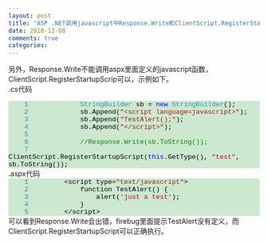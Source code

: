 ```yaml
---
layout: post
title: "ASP .NET调用javascript中Response.Write和ClientScript.RegisterStartupScript的区别（2）"
date: 2010-12-08
comments: true
categories: 
---
```

另外，Response.Write不能调用aspx里面定义的javascript函数，ClientScript.RegisterStartupScrip可以，示例如下。<br />.cs代码<br /><div style="font-family: Courier New; font-size: 10pt; color: black; background: none repeat scroll 0% 0% rgb(204, 232, 207);"> <p style="margin: 0px;"><span style="color: rgb(43, 145, 175);">&nbsp;&nbsp;&nbsp;&nbsp;1</span>&nbsp;&nbsp;&nbsp;&nbsp; &nbsp;&nbsp;&nbsp; &nbsp;&nbsp;&nbsp; <span style="color: rgb(43, 145, 175);">StringBuilder</span> sb = <span style="color: blue;">new</span> <span style="color: rgb(43, 145, 175);">StringBuilder</span>();</p> <p style="margin: 0px;"><span style="color: rgb(43, 145, 175);">&nbsp;&nbsp;&nbsp;&nbsp;2</span>&nbsp;&nbsp;&nbsp;&nbsp; &nbsp;&nbsp;&nbsp; &nbsp;&nbsp;&nbsp; sb.Append(<span style="color: rgb(163, 21, 21);">"&lt;script language=javascript&gt;"</span>);</p> <p style="margin: 0px;"><span style="color: rgb(43, 145, 175);">&nbsp;&nbsp;&nbsp;&nbsp;3</span>&nbsp;&nbsp;&nbsp;&nbsp; &nbsp;&nbsp;&nbsp; &nbsp;&nbsp;&nbsp; sb.Append(<span style="color: rgb(163, 21, 21);">"TestAlert();"</span>);</p> <p style="margin: 0px;"><span style="color: rgb(43, 145, 175);">&nbsp;&nbsp;&nbsp;&nbsp;4</span>&nbsp;&nbsp;&nbsp;&nbsp; &nbsp;&nbsp;&nbsp; &nbsp;&nbsp;&nbsp; sb.Append(<span style="color: rgb(163, 21, 21);">"&lt;/script&gt;"</span>);</p> <p style="margin: 0px;"><span style="color: rgb(43, 145, 175);">&nbsp;&nbsp;&nbsp;&nbsp;5</span>&nbsp;</p> <p style="margin: 0px;"><span style="color: rgb(43, 145, 175);">&nbsp;&nbsp;&nbsp;&nbsp;6</span>&nbsp;&nbsp;&nbsp;&nbsp; &nbsp;&nbsp;&nbsp; &nbsp;&nbsp;&nbsp; <span style="color: green;">//Response.Write(sb.ToString());</span></p> <p style="margin: 0px;"><span style="color: rgb(43, 145, 175);">&nbsp;&nbsp;&nbsp;&nbsp;7</span>&nbsp;&nbsp;&nbsp;&nbsp; &nbsp;&nbsp;&nbsp; &nbsp;&nbsp;&nbsp; ClientScript.RegisterStartupScript(<span style="color: blue;">this</span>.GetType(), <span style="color: rgb(163, 21, 21);">"test"</span>, sb.ToString());</p> </div>  .aspx代码<br /><div style="font-family: Courier New; font-size: 10pt; color: black; background: none repeat scroll 0% 0% rgb(204, 232, 207);"> <p style="margin: 0px;"><span style="color: rgb(43, 145, 175);">&nbsp;&nbsp;&nbsp;&nbsp;1</span>&nbsp;&nbsp;&nbsp;&nbsp; &nbsp;&nbsp;&nbsp; &lt;script type=<span style="color: rgb(163, 21, 21);">"text/javascript"</span>&gt;</p> <p style="margin: 0px;"><span style="color: rgb(43, 145, 175);">&nbsp;&nbsp;&nbsp;&nbsp;2</span>&nbsp;&nbsp;&nbsp;&nbsp; &nbsp;&nbsp;&nbsp; &nbsp;&nbsp;&nbsp; function TestAlert() {</p> <p style="margin: 0px;"><span style="color: rgb(43, 145, 175);">&nbsp;&nbsp;&nbsp;&nbsp;3</span>&nbsp;&nbsp;&nbsp;&nbsp; &nbsp;&nbsp;&nbsp; &nbsp;&nbsp;&nbsp; &nbsp;&nbsp;&nbsp; alert(<span style="color: rgb(163, 21, 21);">'just a test'</span>);</p> <p style="margin: 0px;"><span style="color: rgb(43, 145, 175);">&nbsp;&nbsp;&nbsp;&nbsp;4</span>&nbsp;&nbsp;&nbsp;&nbsp; &nbsp;&nbsp;&nbsp; &nbsp;&nbsp;&nbsp; }</p> <p style="margin: 0px;"><span style="color: rgb(43, 145, 175);">&nbsp;&nbsp;&nbsp;&nbsp;5</span>&nbsp;&nbsp;&nbsp;&nbsp; &nbsp;&nbsp;&nbsp; &lt;/script&gt;</p> </div>  可以看到Response.Write会出错，firebug里面提示TestAlert没有定义，而ClientScript.RegisterStartupScript可以正确执行。<br /><br /><div class="zemanta-pixie"><img class="zemanta-pixie-img" alt="" src="http://img.zemanta.com/pixy.gif?x-id=13e02c5b-39a4-850d-bd66-c809ec9bf1f5" /></div>